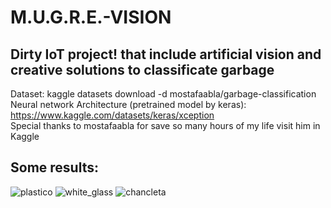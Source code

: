 # M.U.G.R.E.-VISION
## Dirty IoT project! that include artificial vision and creative solutions to classificate garbage
Dataset: kaggle datasets download -d mostafaabla/garbage-classification<br>
Neural network Architecture (pretrained model by keras):  https://www.kaggle.com/datasets/keras/xception<br>
Special thanks to mostafaabla for save so many hours of my life visit him in Kaggle
## Some results:
![plastico](https://github.com/JaocHatter/M.U.G.R.E.-VISION/assets/112034917/8b36765a-cef8-404c-ace9-e67c411727c5)
![white_glass](https://github.com/JaocHatter/M.U.G.R.E.-VISION/assets/112034917/2d2b943b-d64a-439f-a46d-f2ba1be2fba9)
![chancleta](https://github.com/JaocHatter/M.U.G.R.E.-VISION/assets/112034917/052ca138-380c-4aae-9044-3f75c7557ad6)
